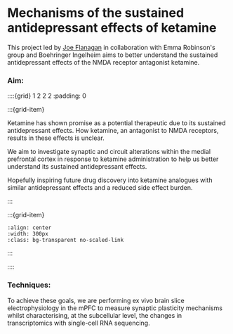 # Mechanisms of the sustained antidepressant effects of ketamine

This project led by [Joe Flanagan](../our-team/members/joeflanagan) in collaboration with Emma Robinson's group and Boehringer Ingelheim aims to better understand the sustained antidepressant effects of the NMDA receptor antagonist ketamine.



### Aim:

::::{grid} 1 2 2 2
:padding: 0

:::{grid-item}

Ketamine has shown promise as a potential therapeutic due to its sustained antidepressant effects.
How ketamine, an antagonist to NMDA receptors, results in these effects is unclear.

We aim to investigate synaptic and circuit alterations within the medial prefrontal cortex
in response to ketamine administration to help us better understand its sustained antidepressant effects.

Hopefully inspiring future drug discovery into ketamine analogues 
with similar antidepressant effects and a reduced side effect burden.

:::

:::{grid-item}


```{image} ../img/projects/ketamine-structure.png 
:align: center
:width: 300px
:class: bg-transparent no-scaled-link
```

:::

::::


### Techniques:
To achieve these goals, we are performing ex vivo brain slice electrophysiology in the mPFC to measure synaptic plasticity mechanisms 
whilst characterising, at the subcellular level, the changes in transcriptomics with single-cell RNA sequencing.


&nbsp;






